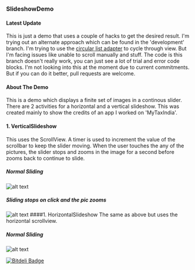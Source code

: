 ### SlideshowDemo

#### Latest Update
This is just a demo that uses a couple of hacks to get the desired result. I'm trying out an alternate approach which can be found in the 'development' branch.
I'm trying to use the [circular list adapter](https://github.com/ragunathjawahar/circular-list-adapter) to cycle through view. But I'm facing issues like unable to scroll manually and stuff.
The code is this branch doesn't really work, you can just see a lot of trial and error code blocks. I'm not looking into this at the moment due to current commitments. But if you can do it better, pull requests are welcome.

#### About The Demo
This is a demo which displays a finite set of images in a continous slider.
There are 2 activities for a horizontal and a vertical slideshow. This was created mainly to show the credits
of an app I worked on 'MyTaxIndia'. 

#### 1. VerticalSlideshow
This uses the ScrollView. A timer is used to increment the value of the scrollbar to keep the slider moving.
When the user touches the any of the pictures, the slider stops and zooms in the image for a second before
zooms back to continue to slide.

##### Normal Sliding
![alt text](https://github.com/blessenm/SlideshowDemo/raw/master/h1.png "Normal State")

##### Sliding stops on click and the pic zooms
![alt text](https://github.com/blessenm/SlideshowDemo/raw/master/h2.png "Image clicked and zoom")
####1. HorizontalSlideshow 
The same as above but uses the horizontal scrollview.

##### Normal Sliding
![alt text](https://github.com/blessenm/SlideshowDemo/raw/master/v1.png "Normal State")

[![Bitdeli Badge](https://d2weczhvl823v0.cloudfront.net/blessenm/androidautoscrolllistview/trend.png)](https://bitdeli.com/free "Bitdeli Badge")

